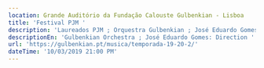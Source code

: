 ```yaml
---
location: Grande Auditório da Fundação Calouste Gulbenkian - Lisboa
title: 'Festival PJM '
description: 'Laureados PJM ; Orquestra Gulbenkian ; José Eduardo Gomes: Direção '
descriptionEn: 'Gulbenkian Orchestra ; José Eduardo Gomes: Direction '
url: 'https://gulbenkian.pt/musica/temporada-19-20-2/'
dateTime: '10/03/2019 21:00 PM'
---
```


